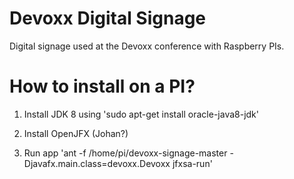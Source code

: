 # Devoxx Digital Signage
Digital signage used at the Devoxx conference with Raspberry PIs. 


# How to install on a PI?

1. Install JDK 8 using 'sudo apt-get install oracle-java8-jdk'

2. Install OpenJFX (Johan?) 

3. Run app 'ant -f /home/pi/devoxx-signage-master -Djavafx.main.class=devoxx.Devoxx jfxsa-run' 